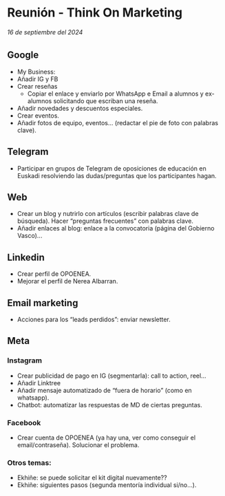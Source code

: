 # Reunión - Think On Marketing
###### 16 de septiembre del 2024
## Google
-	My Business:
  -	Añadir IG y FB
  -	Crear reseñas
    -	Copiar el enlace y enviarlo por WhatsApp e Email a alumnos y ex-alumnos solicitando que escriban una reseña.
  -	Añadir novedades y descuentos especiales.
  -	Crear eventos.
  -	Añadir fotos de equipo, eventos… (redactar el pie de foto con palabras clave).

## Telegram
  -	Participar en grupos de Telegram de oposiciones de educación en Euskadi resolviendo las dudas/preguntas que los participantes hagan.


## Web
  -	Crear un blog y nutrirlo con artículos (escribir palabras clave de búsqueda). Hacer “preguntas frecuentes” con palabras clave.
  -	Añadir enlaces al blog: enlace a la convocatoria (página del Gobierno Vasco)...

## Linkedin
  -	Crear perfil de OPOENEA.
  -	Mejorar el perfil de Nerea Albarran.

## Email marketing
  -	Acciones para los “leads perdidos”: enviar newsletter.

## Meta
 ### Instagram
  -	Crear publicidad de pago en IG (segmentarla): call to action, reel…
  -	Añadir Linktree
  -	Añadir mensaje automatizado de “fuera de horario” (como en whatsapp).
  -	Chatbot: automatizar las respuestas de MD de ciertas preguntas.

  ### Facebook
  -	Crear cuenta de OPOENEA (ya hay una, ver como conseguir el email/contraseña). Solucionar el problema.




### Otros temas:
  -	Ekhiñe: se puede solicitar el kit digital nuevamente??
  -	Ekhiñe: siguientes pasos (segunda mentoría individual si/no…).

